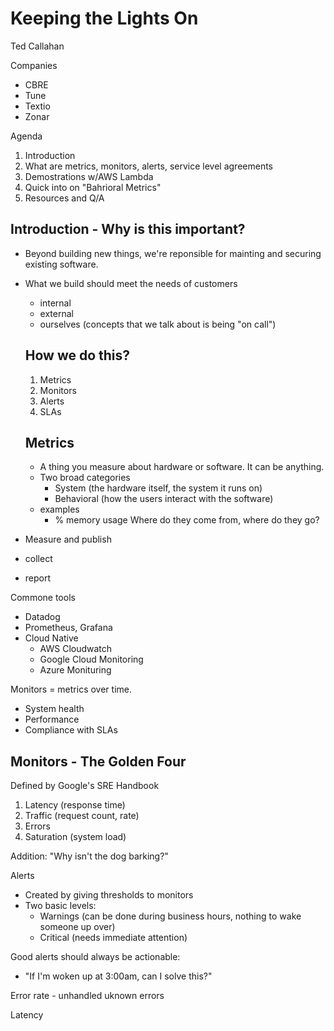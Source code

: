 # Keeping the Lights On

Ted Callahan

Companies
- CBRE
- Tune
- Textio
- Zonar

Agenda
1. Introduction
2. What are metrics, monitors, alerts, service level agreements
3. Demostrations w/AWS Lambda
4. Quick into on "Bahrioral Metrics"
5. Resources and Q/A

## Introduction - Why is this important?
- Beyond building new things, we're reponsible for mainting and securing existing software.
- What we build should meet the needs of customers
  - internal
  - external
  - ourselves (concepts that we talk about is being "on call")

  ## How we do this?
  1. Metrics
  2. Monitors
  3. Alerts
  4. SLAs

  ## Metrics
    - A thing you measure about hardware or software. It can be anything.
    - Two broad categories
      - System (the hardware itself, the system it runs on)
      - Behavioral (how the users interact with the software)
    - examples
      - % memory usage
Where do they come from, where do they go?
- Measure and publish
- collect
- report

Commone tools
- Datadog
- Prometheus, Grafana
- Cloud Native
  - AWS Cloudwatch
  - Google Cloud Monitoring
  - Azure Monituring

Monitors = metrics over time.
- System health
- Performance
- Compliance with SLAs

## Monitors - The Golden Four
Defined by Google's SRE Handbook
1. Latency (response time)
2. Traffic (request count, rate)
3. Errors 
4. Saturation (system load)

Addition: "Why isn't the dog barking?"

Alerts
- Created by giving thresholds to monitors
- Two basic levels:
  - Warnings (can be done during business hours, nothing to wake someone up over)
  - Critical (needs immediate attention)

Good alerts should always be actionable:
- "If I'm woken up at 3:00am, can I solve this?"

Error rate - unhandled uknown errors

Latency